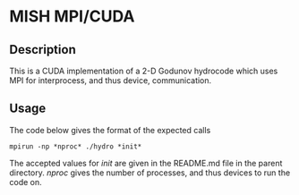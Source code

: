 MISH MPI/CUDA
======

Description
-------

This is a CUDA implementation of a 2-D Godunov hydrocode which uses MPI for interprocess, and thus device, communication.

Usage
-----

The code below gives the format of the expected calls

````
mpirun -np *nproc* ./hydro *init*
````

The accepted values for *init* are given in the README.md file in the parent directory. *nproc* gives the number of processes, and thus devices to run the code on.

